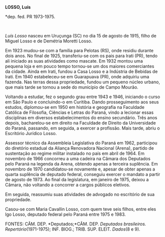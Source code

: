 **LOSSO, Luís**

\*dep. fed. PR 1973-1975.

 

*Luís Losso* nasceu em Uruçunga (SC) no dia 15 de agosto de 1915, filho
de Miguel Losso e de Demétria Moretti Losso.

Em 1923 mudou-se com a família para Pelotas (RS), onde residiu durante
dois anos. No final de 1925, transferiu-se com os pais para Irati (PR),
tendo ali iniciado as suas atividades como mascate. Em 1932 montou uma
pequena loja e em pouco tempo tornou-se um dos maiores comerciantes da
cidade. Ainda em Irati, fundou a Casa Losso e a Indústria de Bebidas de
Irati. Em 1940 estabeleceu-se em Guarapuava (PR), onde adquiriu uma
fazenda. Nas terras dessa propriedade, fundou um pequeno núcleo urbano,
que mais tarde se tornou a sede do município de Campo Mourão.

Voltando a estudar, fez o segundo grau entre 1943 e 1946, iniciando o
curso em São Paulo e concluindo-o em Curitiba. Dando prosseguimento aos
seus estudos, diplomou-se em 1950 em história e geografia na Faculdade
Católica de Filosofia, Ciências e Letras do Paraná, vindo a lecionar
essas disciplinas em diversos estabelecimentos do ensino secundário.
Três anos depois, bacharelou-se em direito na Faculdade de Direito da
Universidade do Paraná, passando, em seguida, a exercer a profissão.
Mais tarde, abriu o Escritório Jurídico Losso.

Assessor técnico da Assembleia Legislativa do Paraná em 1962, participou
do diretório estadual da Aliança Renovadora Nacional (Arena), partido de
sustentação ao regime militar instalado no país em abril de 1964. Em
novembro de 1966 concorreu a uma cadeira na Câmara dos Deputados pelo
Paraná na legenda da Arena, obtendo apenas a terceira suplência. Em
novembro de 1970 candidatou-se novamente e, apesar de obter apenas a
quarta suplência de deputado federal, conseguiu exercer o mandato a
partir de agosto de 1973. Ao final da legislatura, em janeiro de 1975,
deixou a Câmara, não voltando a concorrer a cargos públicos eletivos.

Em seguida, reassumiu suas atividades de advogado no escritório de sua
propriedade.

Casou-se com Maria Cavallin Losso, com quem teve seis filhos, entre eles
Igo Losso, deputado federal pelo Paraná entre 1975 e 1983.

FONTES: CÂM. DEP. *Deputados;*CÂM. DEP. *Deputados brasileiros.
Repertório*(1971-1975); INF. BIOG.; TRIB. SUP. ELEIT. *Dados*(8 e 9).

 
